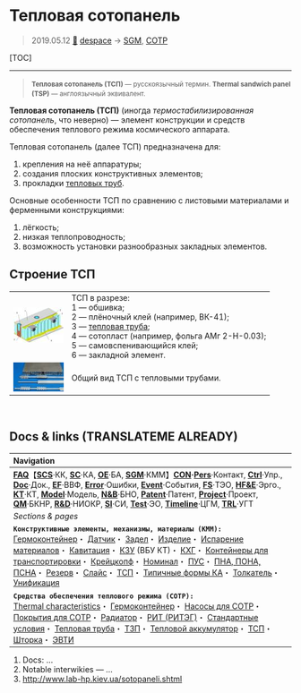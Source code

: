 # Тепловая сотопанель
> 2019.05.12 [🚀](../index/index.md) [despace](index.md) → [SGM](sgm.md), [СОТР](tcs.md)

[TOC]

---

> <small>**Тепловая сотопанель (ТСП)** — русскоязычный термин. **Thermal sandwich panel (TSP)** — англоязычный эквивалент.</small>

**Тепловая сотопанель (ТСП)** (иногда *термостабилизированная сотопанель*, что неверно) — элемент конструкции и средств обеспечения теплового режима космического аппарата.

Тепловая сотопанель (далее ТСП) предназначена для:

   1. крепления на неё аппаратуры;
   1. создания плоских конструктивных элементов;
   1. прокладки [тепловых труб](hp.md).

Основные особенности ТСП по сравнению с листовыми материалами и ферменными конструкциями:

   1. лёгкость;
   1. низкая теплопроводность;
   1. возможность установки разнообразных закладных элементов.



## Строение ТСП
| | |
|:--|:--|
|[![](f/sgm/tsp-01_thumb.jpg)](f/sgm/tsp-01.png)|ТСП в разрезе:<br> 1 — обшивка;<br> 2 — плёночный клей (например, ВК-41);<br> 3 — [тепловая труба](hp.md);<br> 4 — сотопласт (например, фольга АМг 2-Н-0.03);<br> 5 — самовспенивающийся клей;<br> 6 — закладной элемент.|
|[![](f/sgm/tsp-02_thumb.jpg)](f/sgm/tsp-02.png)|Общий вид ТСП с тепловыми трубами.|



<p style="page-break-after:always"> </p>

## Docs & links (TRANSLATEME ALREADY)
|Navigation|
|:--|
|**[FAQ](faq.md)**【**[SCS](scs.md)**·КК, **[SC](sc.md)**·КА, **[OE](oe.md)**·БА, **[SGM](sgm.md)**·КММ】**[CON](contact.md)·[Pers](person.md)**·Контакт, **[Ctrl](control.md)**·Упр., **[Doc](doc.md)**·Док., **[EF](ef.md)**·ВВФ, **[Error](error.md)**·Ошибки, **[Event](event.md)**·События, **[FS](fs.md)**·ТЭО, **[HF&E](hfe.md)**·Эрго., **[KT](kt.md)**·КТ, **[Model](model.md)**·Модель, **[N&B](nnb.md)**·БНО, **[Patent](патент.md)**·Патент, **[Project](project.md)**·Проект, **[QM](qm.md)**·БКНР, **[R&D](rnd.md)**·НИОКР, **[SI](si.md)**·СИ, **[Test](test.md)**·ЭО, **[Timeline](timeline.md)**·ЦГМ, **[TRL](trl.md)**·УГТ|
|*Sections & pages*|
|**`Конструктивные элементы, механизмы, материалы (КММ):`**<br> [Гермоконтейнер](гермоконтейнер.md)・ [Датчик](sensor.md)・ [Задел](margin.md)・ [Изделие](unit.md)・ [Испарение материалов](mat_sublime.md)・ [Кавитация](cavitation.md)・ [КЗУ](cinu.md) (ВБУ КТ)・ [КХГ](cgs.md)・ [Контейнеры для транспортировки](ship_contain.md)・ [Крейцкопф](crosshead.md)・ [Номинал](nominal.md)・ [ПУС](lag.md)・ [ПНА, ПОНА, ПСНА](devd.md)・ [Резерв](reserve.md)・ [Слайс](слайс.md)・ [ТСП](tsp.md)・ [Типичные формы КА](sc.md)・ [Толкатель](толкатель.md)・ [Унификация](commonality.md)|
|**`Средства обеспечения теплового режима (СОТР):`**<br> [Thermal characteristics](thermal_chars.md)・ [Гермоконтейнер](гермоконтейнер.md)・ [Насосы для СОТР](сотр_насос.md)・ [Покрытия для СОТР](сотр_покрытия.md)・ [Радиатор](радиатор.md)・ [РИТ (РИТЭГ)](rtg.md)・ [Стандартные условия](sctp.md)・ [Тепловая труба](hp.md)・ [ТЗП](hs.md)・ [Тепловой аккумулятор](heat_bank.md)・ [ТСП](tsp.md)・ [Шторка](thermal_curtain.md)・ [ЭВТИ](mli.md)|

   1. Docs: …
   1. Notable interwikies — …
   1. <http://www.lab-hp.kiev.ua/sotopaneli.shtml>
